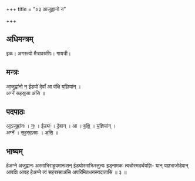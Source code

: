 +++
title = "०३ आजुह्वानो न"

+++
## अधिमन्त्रम्
इळः। अगस्त्यो मैत्रावरुणिः। गायत्री।

## मन्त्रः
आ॒जुह्वा॑नो न॒ ईड्यो॑ दे॒वाँ आ व॑क्षि य॒ज्ञिया॑न् ।  
अग्ने॑ सहस्र॒सा अ॑सि ॥

## पदपाठः
आ॒ऽजुह्वा॑नः । नः॒ । ईड्यः॑ । दे॒वान् । आ । व॒क्षि॒ । य॒ज्ञिया॑न् ।  
अग्ने॑ । स॒ह॒स्र॒ऽसाः । अ॒सि॒ ॥

## भाष्यम्
हेअग्ने अजुह्वानः अस्माभिराहूयमानःसन् ईड्योस्माभिःस्तुत्यः इड्नामकः त्वन्नोस्मदर्थंयज्ञि- यान् यज्ञभाजोदेवान् आवक्षि आवह हेअग्ने त्वं सहस्रसाअसि अपरिमितधनस्यदातासि ॥ ३ ॥